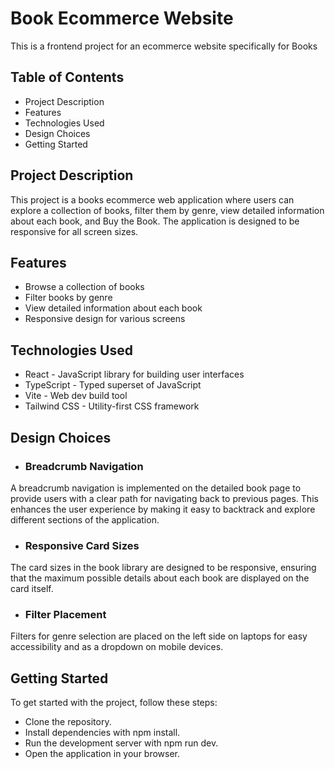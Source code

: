 # Book Ecommerce Website
  This is a frontend project for an ecommerce website specifically for Books

## Table of Contents
- Project Description
- Features
- Technologies Used
- Design Choices
- Getting Started

## Project Description
This project is a books ecommerce web application where users can explore a collection of books, filter them by genre, view detailed information about each book, and Buy the Book. The application is designed to be responsive for all screen sizes.

## Features
- Browse a collection of books
- Filter books by genre
- View detailed information about each book
- Responsive design for various screens

## Technologies Used
- React - JavaScript library for building user interfaces
- TypeScript - Typed superset of JavaScript
- Vite - Web dev build tool
- Tailwind CSS - Utility-first CSS framework

## Design Choices

- ### Breadcrumb Navigation

A breadcrumb navigation is implemented on the detailed book page to provide users with a clear path for navigating back to previous pages. This enhances the user experience by making it easy to backtrack and explore different sections of the application.

- ### Responsive Card Sizes

The card sizes in the book library are designed to be responsive, ensuring that the maximum possible details about each book are displayed on the card itself. 

- ### Filter Placement

Filters for genre selection are placed on the left side on laptops for easy accessibility and as a dropdown on mobile devices.


## Getting Started
To get started with the project, follow these steps:

- Clone the repository.
- Install dependencies with npm install.
- Run the development server with npm run dev.
- Open the application in your browser.